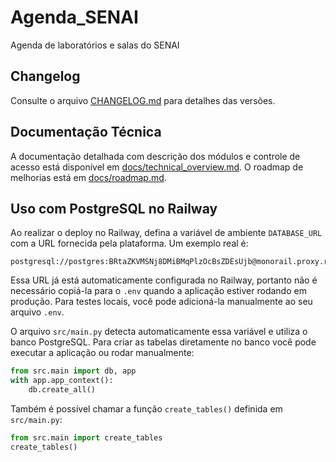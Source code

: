 # Agenda_SENAI
Agenda de laboratórios e salas do SENAI

## Changelog
Consulte o arquivo [CHANGELOG.md](CHANGELOG.md) para detalhes das versões.

## Documentação Técnica
A documentação detalhada com descrição dos módulos e controle de acesso está disponível em [docs/technical_overview.md](docs/technical_overview.md). O roadmap de melhorias está em [docs/roadmap.md](docs/roadmap.md).

## Uso com PostgreSQL no Railway

Ao realizar o deploy no Railway, defina a variável de ambiente `DATABASE_URL` com a URL fornecida pela plataforma. Um exemplo real é:

```
postgresql://postgres:BRtaZKVMSNj8DMiBMqPlzOcBsZDEsUjb@monorail.proxy.rlwy.net:5432/railway
```

Essa URL já está automaticamente configurada no Railway, portanto não é necessário copiá-la para o `.env` quando a aplicação estiver rodando em produção. Para testes locais, você pode adicioná-la manualmente ao seu arquivo `.env`.

O arquivo `src/main.py` detecta automaticamente essa variável e utiliza o banco PostgreSQL. Para criar as tabelas diretamente no banco você pode executar a aplicação ou rodar manualmente:

```python
from src.main import db, app
with app.app_context():
    db.create_all()
```

Também é possível chamar a função `create_tables()` definida em `src/main.py`:

```python
from src.main import create_tables
create_tables()
```
